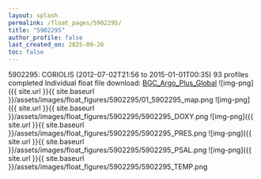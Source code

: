 ```yaml
---
layout: splash
permalink: /float_pages/5902295/
title: "5902295"
author_profile: false
last_created_on: 2025-09-26
toc: false
---
```

 
5902295: CORIOLIS (2012-07-02T21:56 to 2015-01-01T00:35)
93 profiles completed
Individual float file download: [BGC_Argo_Plus_Global](https://ftp.soest.hawaii.edu/bgc_argo_plus/Individual_Floats/outliers_removed/5902295_Sprof_processed.nc)
![img-png]({{ site.url }}{{ site.baseurl }}/assets/images/float_figures/5902295/01_5902295_map.png
![img-png]({{ site.url }}{{ site.baseurl }}/assets/images/float_figures/5902295/5902295_DOXY.png
![img-png]({{ site.url }}{{ site.baseurl }}/assets/images/float_figures/5902295/5902295_PRES.png
![img-png]({{ site.url }}{{ site.baseurl }}/assets/images/float_figures/5902295/5902295_PSAL.png
![img-png]({{ site.url }}{{ site.baseurl }}/assets/images/float_figures/5902295/5902295_TEMP.png
